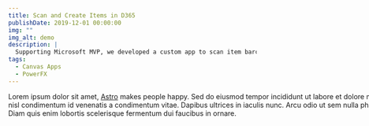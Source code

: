 ```yaml
---
title: Scan and Create Items in D365
publishDate: 2019-12-01 00:00:00
img: "" 
img_alt: demo
description: |
  Supporting Microsoft MVP, we developed a custom app to scan item barcodes to create inventory journals in Dynamics 365. 
tags:
  - Canvas Apps
  - PowerFX
---
```



<div style="width: 900px; margin: auto;">
Lorem ipsum dolor sit amet, <a href="https://astro.build/">Astro</a> makes people happy. Sed do eiusmod tempor incididunt ut labore et dolore magna aliqua. Proin nibh nisl condimentum id venenatis a condimentum vitae. Dapibus ultrices in iaculis nunc. Arcu odio ut sem nulla pharetra diam sit amet. Diam quis enim lobortis scelerisque fermentum dui faucibus in ornare.
</div>
